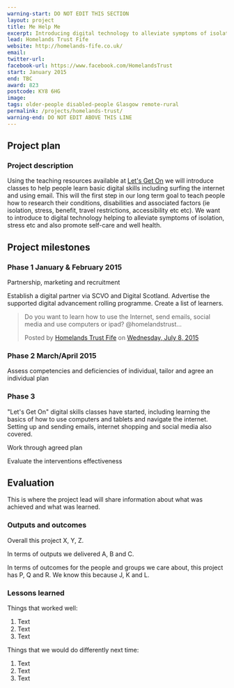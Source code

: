 ```yaml
---
warning-start: DO NOT EDIT THIS SECTION
layout: project
title: Me Help Me
excerpt: Introducing digital technology to alleviate symptoms of isolation and stress and also promote self-care and good health
lead: Homelands Trust Fife
website: http://homelands-fife.co.uk/
email:
twitter-url: 
facebook-url: https://www.facebook.com/HomelandsTrust
start: January 2015
end: TBC
award: 823
postcode: KY8 6HG
image:
tags: older-people disabled-people Glasgow remote-rural
permalink: /projects/homelands-trust/
warning-end: DO NOT EDIT ABOVE THIS LINE
---
```


## Project plan

### Project description

Using the teaching resources available at [Let's Get On](http://www.letsgeton.scot/help-others-get-online/) we will introduce classes to help people learn basic digital skills including surfing the internet and using email. This will the first step in our long term goal to teach people how to research their conditions, disabilities and associated factors (ie isolation, stress, benefit, travel restrictions, accessibility etc etc). We want to introduce to digital technology helping to alleviate symptoms of isolation, stress etc and also promote self-care and well health.


## Project milestones

### Phase 1 January & February 2015 

Partnership, marketing and recruitment

Establish a digital partner via SCVO and Digital Scotland. Advertise the supported digital advancement rolling programme. Create a list of learners.

<div id="fb-root"></div><script>(function(d, s, id) {  var js, fjs = d.getElementsByTagName(s)[0];  if (d.getElementById(id)) return;  js = d.createElement(s); js.id = id;  js.src = "//connect.facebook.net/en_US/sdk.js#xfbml=1&version=v2.3";  fjs.parentNode.insertBefore(js, fjs);}(document, 'script', 'facebook-jssdk'));</script><div class="fb-post" data-href="https://www.facebook.com/HomelandsTrust/posts/897082917018573:0" data-width="500"><div class="fb-xfbml-parse-ignore"><blockquote cite="https://www.facebook.com/HomelandsTrust/posts/897082917018573:0"><p>Do you want to learn how to use the Internet, send emails, social media and use computers or ipad? &#064;homelandstrust...</p>Posted by <a href="https://www.facebook.com/HomelandsTrust">Homelands Trust Fife</a> on&nbsp;<a href="https://www.facebook.com/HomelandsTrust/posts/897082917018573:0">Wednesday, July 8, 2015</a></blockquote></div></div>


### Phase 2 March/April 2015

Assess competencies and deficiencies of individual, tailor and agree an individual plan

### Phase 3

"Let's Get On" digital skills classes have started, including learning the basics of how to use computers and tablets and navigate the internet. Setting up and sending emails, internet shopping and social media also covered. 

Work through agreed plan 

Evaluate the interventions effectiveness


## Evaluation

This is where the project lead will share information about what was achieved and what was learned.

### Outputs and outcomes

Overall this project X, Y, Z.

In terms of outputs we delivered A, B and C.

In terms of outcomes for the people and groups we care about, this project has P, Q and R. We know this because J, K and L.

### Lessons learned

Things that worked well:

1. Text
2. Text
3. Text

Things that we would do differently next time:

1. Text
2. Text
3. Text
